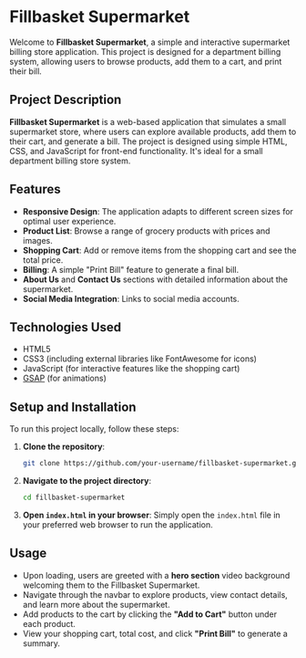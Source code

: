 
# Fillbasket Supermarket

Welcome to **Fillbasket Supermarket**, a simple and interactive supermarket billing store application. This project is designed for a department billing system, allowing users to browse products, add them to a cart, and print their bill.

## Project Description

**Fillbasket Supermarket** is a web-based application that simulates a small supermarket store, where users can explore available products, add them to their cart, and generate a bill. The project is designed using simple HTML, CSS, and JavaScript for front-end functionality. It's ideal for a small department billing store system.

## Features

- **Responsive Design**: The application adapts to different screen sizes for optimal user experience.
- **Product List**: Browse a range of grocery products with prices and images.
- **Shopping Cart**: Add or remove items from the shopping cart and see the total price.
- **Billing**: A simple "Print Bill" feature to generate a final bill.
- **About Us** and **Contact Us** sections with detailed information about the supermarket.
- **Social Media Integration**: Links to social media accounts.
  
## Technologies Used

- HTML5
- CSS3 (including external libraries like FontAwesome for icons)
- JavaScript (for interactive features like the shopping cart)
- [GSAP](https://greensock.com/gsap/) (for animations)

## Setup and Installation

To run this project locally, follow these steps:

1. **Clone the repository**:
    ```bash
    git clone https://github.com/your-username/fillbasket-supermarket.git
    ```

2. **Navigate to the project directory**:
    ```bash
    cd fillbasket-supermarket
    ```

3. **Open `index.html` in your browser**:
    Simply open the `index.html` file in your preferred web browser to run the application.

## Usage

- Upon loading, users are greeted with a **hero section** video background welcoming them to the Fillbasket Supermarket.
- Navigate through the navbar to explore products, view contact details, and learn more about the supermarket.
- Add products to the cart by clicking the **"Add to Cart"** button under each product.
- View your shopping cart, total cost, and click **"Print Bill"** to generate a summary.
